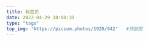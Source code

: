 ```yaml
---
title: 标签页
date: 2022-04-29 18:08:39
type: "tags"
top_img: 'https://picsum.photos/1920/942'	#顶部图
---
```


